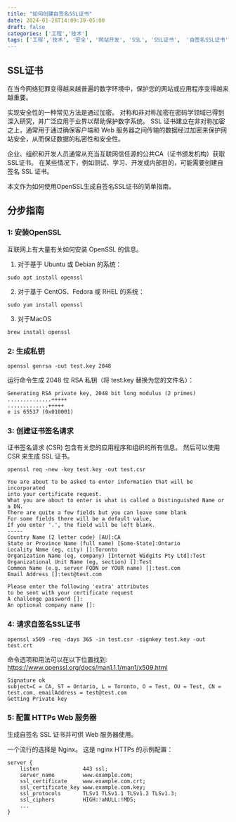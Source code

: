 ```yaml
---
title: "如何创建自签名SSL证书"  
date: 2024-01-28T14:09:39-05:00  
draft: false  
categories: ['工程','技术']  
tags: ['工程','技术', '安全', '网站开发', 'SSL', 'SSL证书',  '自签名SSL证书', HTTPS']  
---
```


## SSL证书

在当今网络犯罪变得越来越普遍的数字环境中，保护您的网站或应用程序变得越来越重要。

实现安全性的一种常见方法是通过加密。 对称和非对称加密在密码学领域已得到深入研究，并广泛应用于业界以帮助保护数字系统。 SSL 证书建立在非对称加密之上，通常用于通过确保客户端和 Web 服务器之间传输的数据经过加密来保护网站安全，从而保证数据的私密性和安全性。

企业、组织和开发人员通常从充当互联网信任源的公共CA（证书颁发机构）获取SSL证书。 在某些情况下，例如测试、学习、开发或内部目的，可能需要创建自签名 SSL 证书。

本文作为如何使用OpenSSL生成自签名SSL证书的简单指南。

## 分步指南

### 1: 安装OpenSSL

互联网上有大量有关如何安装 OpenSSL 的信息。

1. 对于基于 Ubuntu 或 Debian 的系统：
```shell
sudo apt install openssl
```
2. 对于基于 CentOS、Fedora 或 RHEL 的系统：
```shell
sudo yum install openssl
```
3. 对于MacOS
```shell
brew install openssl
```

### 2: 生成私钥
```shell
openssl genrsa -out test.key 2048 
```
运行命令生成 2048 位 RSA 私钥（将 test.key 替换为您的文件名）：
```shell
Generating RSA private key, 2048 bit long modulus (2 primes)
..............+++++
.............+++++
e is 65537 (0x010001)
```

### 3: 创建证书签名请求
证书签名请求 (CSR) 包含有关您的应用程序和组织的所有信息。 然后可以使用 CSR 来生成 SSL 证书。
```shell
openssl req -new -key test.key -out test.csr
```
```shell
You are about to be asked to enter information that will be incorporated
into your certificate request.
What you are about to enter is what is called a Distinguished Name or a DN.
There are quite a few fields but you can leave some blank
For some fields there will be a default value,
If you enter '.', the field will be left blank.
-----
Country Name (2 letter code) [AU]:CA
State or Province Name (full name) [Some-State]:Ontario 
Locality Name (eg, city) []:Toronto 
Organization Name (eg, company) [Internet Widgits Pty Ltd]:Test 
Organizational Unit Name (eg, section) []:Test 
Common Name (e.g. server FQDN or YOUR name) []:test.com 
Email Address []:test@test.com

Please enter the following 'extra' attributes
to be sent with your certificate request
A challenge password []:
An optional company name []:
```

### 4: 请求自签名SSL证书
```shell
openssl x509 -req -days 365 -in test.csr -signkey test.key -out test.crt
```

命令选项和用法可以在以下位置找到:  https://www.openssl.org/docs/man1.1.1/man1/x509.html

```shell
Signature ok
subject=C = CA, ST = Ontario, L = Toronto, O = Test, OU = Test, CN = test.com, emailAddress = test@test.com
Getting Private key
```


### 5: 配置 HTTPs Web 服务器

生成自签名 SSL 证书并可供 Web 服务器使用。

一个流行的选择是 Nginx。 这是 nginx HTTPs 的示例配置：
```shell
server {
    listen              443 ssl;
    server_name         www.example.com;
    ssl_certificate     www.example.com.crt;
    ssl_certificate_key www.example.com.key;
    ssl_protocols       TLSv1 TLSv1.1 TLSv1.2 TLSv1.3;
    ssl_ciphers         HIGH:!aNULL:!MD5;
    ...
}
```

